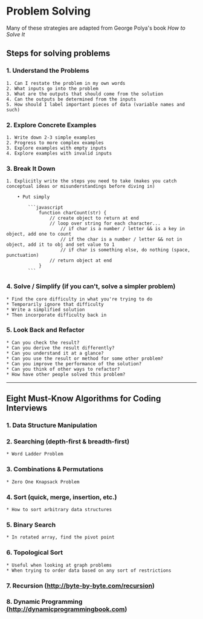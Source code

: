 # Problem Solving

Many of these strategies are adapted from George Polya's book *How to Solve It* 

## Steps for solving problems
### 1. Understand the Problems

    1. Can I restate the problem in my own words
    2. What inputs go into the problem
    3. What are the outputs that should come from the solution
    4. Can the outputs be determined from the inputs
    5. How should I label important pieces of data (variable names and such)

### 2. Explore Concrete Examples

    1. Write down 2-3 simple examples
    2. Progress to more complex examples
    3. Explore examples with empty inputs
    4. Explore examples with invalid inputs

### 3. Break It Down

    1. Explicitly write the steps you need to take (makes you catch conceptual ideas or misunderstandings before diving in)

        • Put simply

            ```javascript
                function charCount(str) {
                    // create object to return at end
                    // loop over string for each character...
                        // if char is a number / letter && is a key in object, add one to count
                        // if the char is a number / letter && not in object, add it to obj and set value to 1
                        // if char is something else, do nothing (space, punctuation)
                    // return object at end
                }
            ```

### 4. Solve / Simplify (if you can't, solve a simpler problem)

    * Find the core difficulty in what you're trying to do
    * Temporarily ignore that difficulty
    * Write a simplified solution
    * Then incorporate difficulty back in

### 5. Look Back and Refactor

    * Can you check the result?
    * Can you derive the result differently?
    * Can you understand it at a glance?
    * Can you use the result or method for some other problem?
    * Can you improve the performance of the solution?
    * Can you think of other ways to refactor?
    * How have other people solved this problem?

---
## Eight Must-Know Algorithms for Coding Interviews

### 1. Data Structure Manipulation

### 2. Searching (depth-first & breadth-first)
    * Word Ladder Problem

### 3. Combinations & Permutations
    * Zero One Knapsack Problem

### 4. Sort (quick, merge, insertion, etc.)
    * How to sort arbitrary data structures

### 5. Binary Search
    * In rotated array, find the pivot point

### 6. Topological Sort
    * Useful when looking at graph problems 
    * When trying to order data based on any sort of restrictions

### 7. Recursion (http://byte-by-byte.com/recursion)

### 8. Dynamic Programming (http://dynamicprogrammingbook.com)
